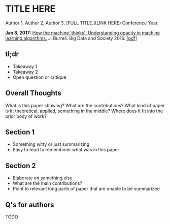 # TITLE HERE

Author 1, Author 2, Author 3. [FULL TITLE.](LINK HERE) Conference Year. 

**Jan 8, 2017:** [How the machine 'thinks': Understanding opacity in machine learning algorithms.](writeups/Burrell_bds16) J. Burrell. Big Data and Society 2016. [[pdf]](http://journals.sagepub.com/doi/pdf/10.1177/2053951715622512)

## tl;dr
 - Takeaway 1
 - Takeaway 2
 - Open question or critique

## Overall Thoughts
What is this paper showing? What are the contributions? What kind of paper is it: theoretical, applied, something in the middle? Where does it fit into the prior body of work?

## Section 1
 - Something witty or just summarizing
 - Easy to read to remembmer what was in this paper

## Section 2
 - Elaborate on something else
 - What are the main contributions?
 - Point to relevant long parts of paper that are unable to be summarized


## Q's for authors
TODO